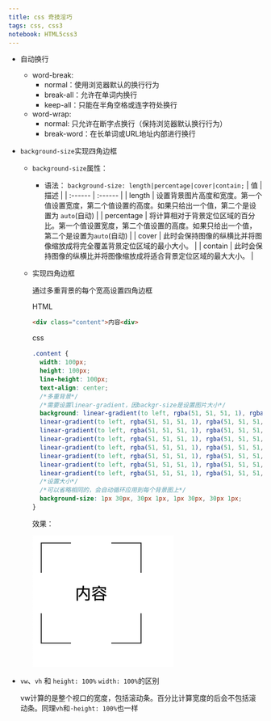 ```yaml
---
title: css 奇技淫巧
tags: css, css3
notebook: HTML5css3
---
```


- 自动换行
  - word-break: 
    - normal：使用浏览器默认的换行行为
    - break-all：允许在单词内换行
    - keep-all：只能在半角空格或连字符处换行
  - word-wrap: 
    -  normal: 只允许在断字点换行（保持浏览器默认换行行为）
    - break-word：在长单词或URL地址内部进行换行


- `background-size`实现四角边框
  - `background-size`属性：
    - 语法：  `background-size: length|percentage|cover|contain;`
      | 值 | 描述 |
      | :------ | :------ | 
      | length | 设置背景图片高度和宽度。第一个值设置宽度，第二个值设置的高度。如果只给出一个值，第二个是设置为 `auto`(自动) |
      | percentage | 将计算相对于背景定位区域的百分比。第一个值设置宽度，第二个值设置的高度。如果只给出一个值，第二个是设置为`auto`(自动) |
      | cover | 此时会保持图像的纵横比并将图像缩放成将完全覆盖背景定位区域的最小大小。 |
      | contain | 此时会保持图像的纵横比并将图像缩放成将适合背景定位区域的最大大小。 |

  - 实现四角边框

    通过多重背景的每个宽高设置四角边框

    HTML
    ```HTML
    <div class="content">内容<div>
    ```
    css
    ```css
    .content {
      width: 100px;
      height: 100px;
      line-height: 100px;
      text-align: center;
      /*多重背景*/
      /*需要设置linear-gradient，因backgr-size是设置图片大小*/
      background: linear-gradient(to left, rgba(51, 51, 51, 1), rgba(51, 51, 51, 1)) right bottom no-repeat,
      linear-gradient(to left, rgba(51, 51, 51, 1), rgba(51, 51, 51, 1)) right bottom no-repeat,
      linear-gradient(to left, rgba(51, 51, 51, 1), rgba(51, 51, 51, 1)) left bottom no-repeat,
      linear-gradient(to left, rgba(51, 51, 51, 1), rgba(51, 51, 51, 1)) left bottom no-repeat,
      linear-gradient(to left, rgba(51, 51, 51, 1), rgba(51, 51, 51, 1)) right top no-repeat,
      linear-gradient(to left, rgba(51, 51, 51, 1), rgba(51, 51, 51, 1)) right top no-repeat,
      linear-gradient(to left, rgba(51, 51, 51, 1), rgba(51, 51, 51, 1)) left top no-repeat,
      linear-gradient(to left, rgba(51, 51, 51, 1), rgba(51, 51, 51, 1)) left top no-repeat;
      /*设置大小*/
      /*可以省略相同的，会自动循环应用到每个背景图上*/
      background-size: 1px 30px, 30px 1px, 1px 30px, 30px 1px;
    }
    ```
    效果：

    ![image](https://raw.githubusercontent.com/LintheGH/images/master/note/multiplebackground.png)


- `vw`、`vh` 和 `height: 100%` `width: 100%`的区别

  vw计算的是整个视口的宽度，包括滚动条。百分比计算宽度的后会不包括滚动条。同理`vh`和`·height: 100%`也一样